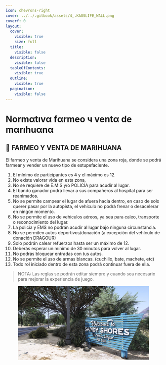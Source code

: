 ```yaml
---
icon: chevrons-right
cover: ../../.gitbook/assets/4_.KAOSLIFE_WALL.png
coverY: 0
layout:
  cover:
    visible: true
    size: full
  title:
    visible: false
  description:
    visible: false
  tableOfContents:
    visible: true
  outline:
    visible: true
  pagination:
    visible: false
---
```


# Normαtıvα fαrmeo ч ventα de mαrıhuαnα

## 📖 FARMEO Y VENTA DE MARIHUANA

El farmeo y venta de Marihuana se considera una zona roja, donde se podrá farmear y vender un nuevo tipo de estupefaciente.

1. El mínimo de participantes es 4 y el máximo es 12.
2. No existe valorar vida en esta zona.
3. No se requiere de E.M.S y/o POLICÍA para acudir al lugar.
4. El bando ganador podrá llevar a sus compañeros al hospital para ser reanimados.
5. No se permite campear el lugar de afuera hacia dentro, en caso de solo querer pasar por la autopista, el vehículo no podrá frenar o desacelerar en ningún momento.
6. No se permite el uso de vehículos aéreos, ya sea para caleo, transporte o reconocimiento del lugar.
7. La policía y EMS no podrán acudir al lugar bajo ninguna circunstancia.
8. No se permiten autos deportivos/donación (a excepción del vehículo de donación DRAGOUR)
9. Solo podrán calear refuerzos hasta ser un máximo de 12.
10. Deberás esperar un mínimo de 30 minutos para volver al lugar.
11. No podrás bloquear entradas con tus autos.
12. No se permite el uso de armas blancas. (cuchillo, bate, machete, etc)
13. Todo rol iniciado dentro de esta zona podrá continuar fuera de ella.

> NOTA: Las reglas se podrán editar siempre y cuando sea necesario para mejorar la experiencia de juego.

<figure><img src="../../.gitbook/assets/image (20).png" alt=""><figcaption></figcaption></figure>
